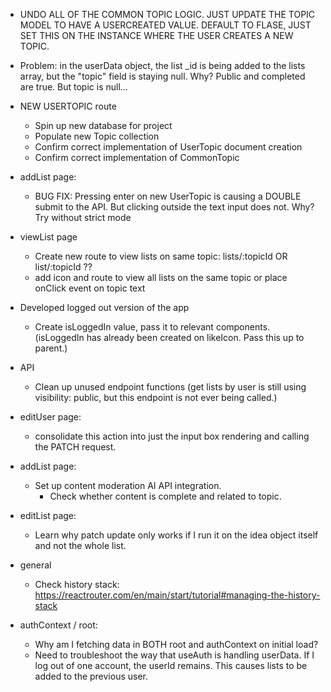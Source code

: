 <!-- MVP -->

- UNDO ALL OF THE COMMON TOPIC LOGIC. JUST UPDATE THE TOPIC MODEL TO HAVE A USERCREATED VALUE. DEFAULT TO FLASE, JUST SET THIS ON THE INSTANCE WHERE THE USER CREATES A NEW TOPIC.

- Problem: in the userData object, the list _id is being added to the lists array, but the "topic" field is staying null. Why? Public and completed are true. But topic is null...

- NEW USERTOPIC route 
    - Spin up new database for project
    - Populate new Topic collection
    - Confirm correct implementation of UserTopic document creation
    - Confirm correct implementation of CommonTopic

- addList page:
    - BUG FIX: Pressing enter on new UserTopic is causing a DOUBLE submit to the API. But clicking outside the text input does not. Why? Try without strict mode



<!-- AFTER DEPLOY -->

- viewList page
    - Create new route to view lists on same topic: lists/:topicId OR list/:topicId ??
    - add icon and route to view all lists on the same topic or place onClick event on topic text


- Developed logged out version of the app
    - Create isLoggedIn value, pass it to relevant components. (isLoggedIn has already been created on likeIcon. Pass this up to parent.)

- API
    - Clean up unused endpoint functions (get lists by user is still using visibility: public, but this endpoint is not ever being called.)


- editUser page:
    - consolidate this action into just the input box rendering and calling the PATCH request. 

- addList page:
    - Set up content moderation AI API integration.
        - Check whether content is complete and related to topic. 

- editList page:
    - Learn why patch update only works if I run it on the idea object itself and not the whole list. 


- general
    - Check history stack: https://reactrouter.com/en/main/start/tutorial#managing-the-history-stack

- authContext / root:
    - Why am I fetching data in BOTH root and authContext on initial load?
    - Need to troubleshoot the way that useAuth is handling userData. 
        If I log out of one account, the userId remains. This causes lists to be added to the previous user. 


